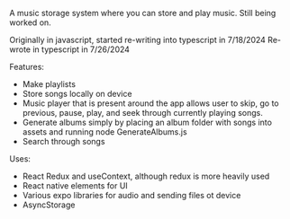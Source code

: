 A music storage system where you can store and play music. Still being worked on.

Originally in javascript, started re-writing into typescript in 7/18/2024
Re-wrote in typescript in 7/26/2024

Features:
- Make playlists
- Store songs locally on device
- Music player that is present around the app allows user to skip, go to previous, pause, play, and seek through currently playing songs.
- Generate albums simply by placing an album folder with songs into assets and running node GenerateAlbums.js
- Search through songs

Uses:
- React Redux and useContext, although redux is more heavily used
- React native elements for UI
- Various expo libraries for audio and sending files ot device
- AsyncStorage

